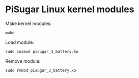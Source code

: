 # PiSugar Linux kernel modules

Make kernel modules:

    make

Load module:

    sudo insmod pisugar_3_battery.ko

Remove module:

    sudo rmmod pisugar_3_battery.ko

